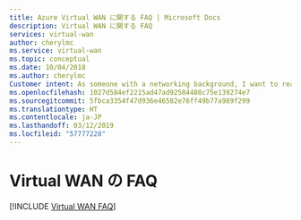 ```yaml
---
title: Azure Virtual WAN に関する FAQ | Microsoft Docs
description: Virtual WAN に関する FAQ
services: virtual-wan
author: cherylmc
ms.service: virtual-wan
ms.topic: conceptual
ms.date: 10/04/2018
ms.author: cherylmc
Customer intent: As someone with a networking background, I want to read more details about Virtual WAN in a FAQ format.
ms.openlocfilehash: 1027d584ef2215ad47ad92584480c75e139274e7
ms.sourcegitcommit: 5fbca3354f47d936e46582e76ff49b77a989f299
ms.translationtype: HT
ms.contentlocale: ja-JP
ms.lasthandoff: 03/12/2019
ms.locfileid: "57777228"
---
```

# <a name="virtual-wan-faq"></a>Virtual WAN の FAQ

[!INCLUDE [Virtual WAN FAQ](../../includes/virtual-wan-faq-include.md)]